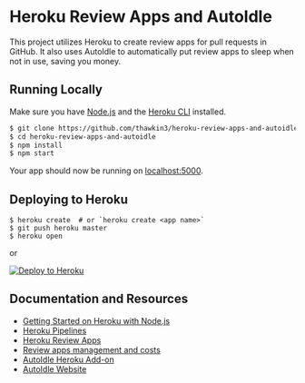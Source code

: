 # Heroku Review Apps and AutoIdle

This project utilizes Heroku to create review apps for pull requests in GitHub. It also uses AutoIdle to automatically put review apps to sleep when not in use, saving you money.

## Running Locally

Make sure you have [Node.js](http://nodejs.org/) and the [Heroku CLI](https://cli.heroku.com/) installed.

```sh
$ git clone https://github.com/thawkin3/heroku-review-apps-and-autoidle.git
$ cd heroku-review-apps-and-autoidle
$ npm install
$ npm start
```

Your app should now be running on [localhost:5000](http://localhost:5000/).

## Deploying to Heroku

```
$ heroku create  # or `heroku create <app name>`
$ git push heroku master
$ heroku open
```
or

[![Deploy to Heroku](https://www.herokucdn.com/deploy/button.png)](https://heroku.com/deploy)

## Documentation and Resources

- [Getting Started on Heroku with Node.js](https://devcenter.heroku.com/articles/getting-started-with-nodejs)
- [Heroku Pipelines](https://devcenter.heroku.com/articles/pipelines)
- [Heroku Review Apps](https://devcenter.heroku.com/articles/github-integration-review-apps)
- [Review apps management and costs](https://devcenter.heroku.com/articles/github-integration-review-apps#review-apps-management-and-costs)
- [AutoIdle Heroku Add-on](https://devcenter.heroku.com/articles/autoidle)
- [AutoIdle Website](https://autoidle.com/)

